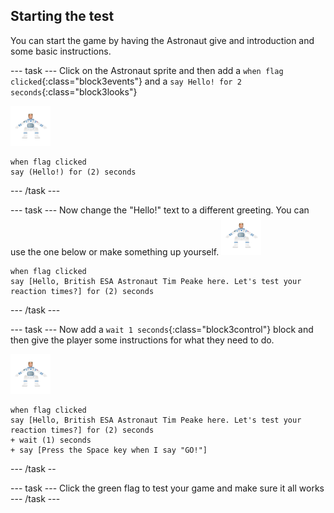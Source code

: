 ## Starting the test

You can start the game by having the Astronaut give and introduction and some basic instructions.

--- task ---
Click on the Astronaut sprite and then add a `when flag clicked`{:class="block3events"} and a `say Hello! for 2 seconds`{:class="block3looks"}

![astronaut sprite](images/astro-sprite.png)
```blocks3
when flag clicked
say (Hello!) for (2) seconds
```
--- /task ---

--- task ---
Now change the "Hello!" text to a different greeting. You can use the one below or make something up yourself.
![astronaut sprite](images/astro-sprite.png)
```blocks3
when flag clicked
say [Hello, British ESA Astronaut Tim Peake here. Let's test your reaction times?] for (2) seconds
```
--- /task ---

--- task ---
Now add a `wait 1 seconds`{:class="block3control"} block and then give the player some instructions for what they need to do.

![astronaut sprite](images/astro-sprite.png)
```blocks3
when flag clicked
say [Hello, British ESA Astronaut Tim Peake here. Let's test your reaction times?] for (2) seconds
+ wait (1) seconds
+ say [Press the Space key when I say "GO!"]
```
--- /task --

--- task ---
Click the green flag to test your game and make sure it all works
--- /task ---

